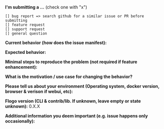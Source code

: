 **I'm submitting a ...**  (check one with "x")
```
[] bug report => search github for a similar issue or PR before submitting
[] feature request
[] support request
[] general question
```

**Current behavior (how does the issue manifest):**

**Expected behavior:**

**Minimal steps to reproduce the problem (not required if feature enhancement):**

**What is the motivation / use case for changing the behavior?**

**Please tell us about your environment (Operating system, docker version, browser & verison if webui, etc):**

**Flogo version (CLI & contrib/lib. If unknown, leave empty or state unknown):** 0.X.X

**Additional information you deem important (e.g. issue happens only occasionally):**
